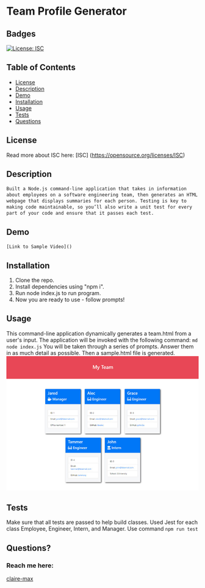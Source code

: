 # Team Profile Generator

  ## Badges
  [![License: ISC](https://img.shields.io/badge/License-ISC-blue.svg)](https://opensource.org/licenses/ISC)

  ## Table of Contents
  * [License](#license)
  * [Description](#description)
  * [Demo](#Demo)
  * [Installation](#installation)
  * [Usage](#usage)
  * [Tests](#tests)
  * [Questions](#questions)

  ## License
  Read more about ISC here:
  [ISC] (https://opensource.org/licenses/ISC)

## Description
    Built a Node.js command-line application that takes in information about employees on a software engineering team, then generates an HTML webpage that displays summaries for each person. Testing is key to making code maintainable, so you’ll also write a unit test for every part of your code and ensure that it passes each test.
    
  ## Demo  
   
    [Link to Sample Video]()

   
  ## Installation
  1. Clone the repo.
  2. Install dependencies using "npm i".  
  3. Run node index.js to run program.
  4. Now you are ready to use - follow prompts!

  ## Usage
  This command-line application dynamically generates a team.html from a user's input. The application will be invoked with the following command: ```md node index.js``` You will be taken through a series of prompts. Answer them in as much detail as possible. Then a sample.html file is generated. 
     ![alt text](./assets/10-object-oriented-programming-homework-demo.png)


  ## Tests
  Make sure that all tests are passed to help build classes. Used Jest for each class Employee, Engineer, Intern, and Manager. Use command ```npm run test```


  ## Questions?
  ### Reach me here: 
  [claire-max](https://github.com/claire-max)  